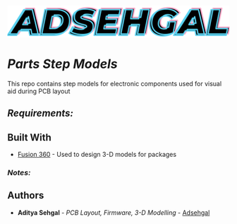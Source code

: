 <!-- ![](https://github.com/adsehgal/adsehgal/blob/master/LOGO.png) -->
![](LOGO_V1.1.png)
# *Parts Step Models*

This repo contains step models for electronic components used for visual aid during PCB layout

## *Requirements:*

## Built With

* [Fusion 360](https://www.autodesk.com/education/edu-software/overview) - Used to design 3-D models for packages

### *Notes:*

## Authors

* **Aditya Sehgal** - *PCB Layout, Firmware, 3-D Modelling* - [Adsehgal](https://github.com/adsehgal)